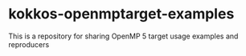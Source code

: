 # kokkos-openmptarget-examples
This is a repository for sharing OpenMP 5 target usage examples and reproducers
